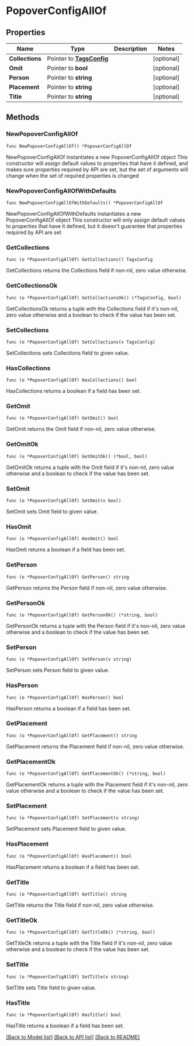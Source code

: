 # PopoverConfigAllOf

## Properties

Name | Type | Description | Notes
------------ | ------------- | ------------- | -------------
**Collections** | Pointer to [**TagsConfig**](TagsConfig.md) |  | [optional] 
**Omit** | Pointer to **bool** |  | [optional] 
**Person** | Pointer to **string** |  | [optional] 
**Placement** | Pointer to **string** |  | [optional] 
**Title** | Pointer to **string** |  | [optional] 

## Methods

### NewPopoverConfigAllOf

`func NewPopoverConfigAllOf() *PopoverConfigAllOf`

NewPopoverConfigAllOf instantiates a new PopoverConfigAllOf object
This constructor will assign default values to properties that have it defined,
and makes sure properties required by API are set, but the set of arguments
will change when the set of required properties is changed

### NewPopoverConfigAllOfWithDefaults

`func NewPopoverConfigAllOfWithDefaults() *PopoverConfigAllOf`

NewPopoverConfigAllOfWithDefaults instantiates a new PopoverConfigAllOf object
This constructor will only assign default values to properties that have it defined,
but it doesn't guarantee that properties required by API are set

### GetCollections

`func (o *PopoverConfigAllOf) GetCollections() TagsConfig`

GetCollections returns the Collections field if non-nil, zero value otherwise.

### GetCollectionsOk

`func (o *PopoverConfigAllOf) GetCollectionsOk() (*TagsConfig, bool)`

GetCollectionsOk returns a tuple with the Collections field if it's non-nil, zero value otherwise
and a boolean to check if the value has been set.

### SetCollections

`func (o *PopoverConfigAllOf) SetCollections(v TagsConfig)`

SetCollections sets Collections field to given value.

### HasCollections

`func (o *PopoverConfigAllOf) HasCollections() bool`

HasCollections returns a boolean if a field has been set.

### GetOmit

`func (o *PopoverConfigAllOf) GetOmit() bool`

GetOmit returns the Omit field if non-nil, zero value otherwise.

### GetOmitOk

`func (o *PopoverConfigAllOf) GetOmitOk() (*bool, bool)`

GetOmitOk returns a tuple with the Omit field if it's non-nil, zero value otherwise
and a boolean to check if the value has been set.

### SetOmit

`func (o *PopoverConfigAllOf) SetOmit(v bool)`

SetOmit sets Omit field to given value.

### HasOmit

`func (o *PopoverConfigAllOf) HasOmit() bool`

HasOmit returns a boolean if a field has been set.

### GetPerson

`func (o *PopoverConfigAllOf) GetPerson() string`

GetPerson returns the Person field if non-nil, zero value otherwise.

### GetPersonOk

`func (o *PopoverConfigAllOf) GetPersonOk() (*string, bool)`

GetPersonOk returns a tuple with the Person field if it's non-nil, zero value otherwise
and a boolean to check if the value has been set.

### SetPerson

`func (o *PopoverConfigAllOf) SetPerson(v string)`

SetPerson sets Person field to given value.

### HasPerson

`func (o *PopoverConfigAllOf) HasPerson() bool`

HasPerson returns a boolean if a field has been set.

### GetPlacement

`func (o *PopoverConfigAllOf) GetPlacement() string`

GetPlacement returns the Placement field if non-nil, zero value otherwise.

### GetPlacementOk

`func (o *PopoverConfigAllOf) GetPlacementOk() (*string, bool)`

GetPlacementOk returns a tuple with the Placement field if it's non-nil, zero value otherwise
and a boolean to check if the value has been set.

### SetPlacement

`func (o *PopoverConfigAllOf) SetPlacement(v string)`

SetPlacement sets Placement field to given value.

### HasPlacement

`func (o *PopoverConfigAllOf) HasPlacement() bool`

HasPlacement returns a boolean if a field has been set.

### GetTitle

`func (o *PopoverConfigAllOf) GetTitle() string`

GetTitle returns the Title field if non-nil, zero value otherwise.

### GetTitleOk

`func (o *PopoverConfigAllOf) GetTitleOk() (*string, bool)`

GetTitleOk returns a tuple with the Title field if it's non-nil, zero value otherwise
and a boolean to check if the value has been set.

### SetTitle

`func (o *PopoverConfigAllOf) SetTitle(v string)`

SetTitle sets Title field to given value.

### HasTitle

`func (o *PopoverConfigAllOf) HasTitle() bool`

HasTitle returns a boolean if a field has been set.


[[Back to Model list]](../README.md#documentation-for-models) [[Back to API list]](../README.md#documentation-for-api-endpoints) [[Back to README]](../README.md)


